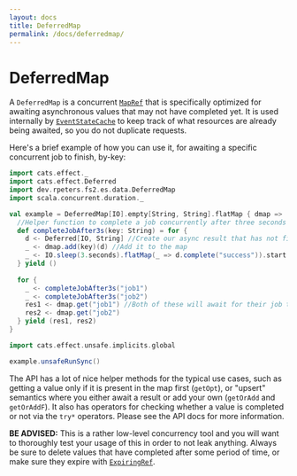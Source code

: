 ```yaml
---
layout: docs
title: DeferredMap
permalink: /docs/deferredmap/
---
```

# DeferredMap
A `DeferredMap` is a concurrent [`MapRef`](mapref/) that is specifically optimized for awaiting asynchronous values that may not have completed yet.
It is used internally by [`EventStateCache`](eventstatecache/) to keep track of what resources are already being awaited, so you do not duplicate requests.

Here's a brief example of how you can use it, for awaiting a specific concurrent job to finish, by-key:

```scala mdoc:silent
import cats.effect._
import cats.effect.Deferred
import dev.rpeters.fs2.es.data.DeferredMap
import scala.concurrent.duration._

val example = DeferredMap[IO].empty[String, String].flatMap { dmap =>
  //Helper function to complete a job concurrently after three seconds
  def completeJobAfter3s(key: String) = for {
    d <- Deferred[IO, String] //Create our async result that has not finished yet
    _ <- dmap.add(key)(d) //Add it to the map
    _ <- IO.sleep(3.seconds).flatMap(_ => d.complete("success")).start //Complete it asynchronously
  } yield ()
  
  for {
    _ <- completeJobAfter3s("job1")
    _ <- completeJobAfter3s("job2")
    res1 <- dmap.get("job1") //Both of these will await for their job to finish
    res2 <- dmap.get("job2")
  } yield (res1, res2)
}
```
```scala mdoc
import cats.effect.unsafe.implicits.global

example.unsafeRunSync()
```

The API has a lot of nice helper methods for the typical use cases, such as getting a value only if it is present in the map first (`getOpt`), or "upsert" semantics where you either await a result or add your own (`getOrAdd` and `getOrAddF`).
It also has operators for checking whether a value is completed or not via the `try*` operators.
Please see the API docs for more information.

**BE ADVISED:** This is a rather low-level concurrency tool and you will want to thoroughly test your usage of this in order to not leak anything.
Always be sure to delete values that have completed after some period of time, or make sure they expire with [`ExpiringRef`](expiringref/).
